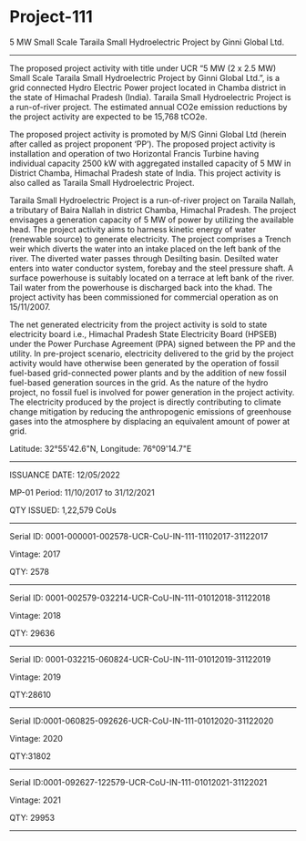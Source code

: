 # Project-111
5 MW Small Scale Taraila Small Hydroelectric Project by Ginni Global Ltd.
_______________________________

The proposed project activity with title under UCR “5 MW (2 x 2.5 MW) Small Scale Taraila Small Hydroelectric Project by Ginni Global Ltd.”, is a grid connected Hydro Electric Power project located in Chamba district in the state of Himachal Pradesh (India). Taraila Small Hydroelectric Project is a run-of-river project. The estimated annual CO2e emission reductions by the project activity are expected to be 15,768 tCO2e.

The proposed project activity is promoted by M/S Ginni Global Ltd (herein after called as project 
proponent ‘PP’). The proposed project activity is installation and operation of two Horizontal 
Francis Turbine having individual capacity 2500 kW with aggregated installed capacity of 5 MW in 
District Chamba, Himachal Pradesh state of India. This project activity is also called as Taraila 
Small Hydroelectric Project.

Taraila Small Hydroelectric Project is a run-of-river project on Taraila Nallah, a tributary of Baira 
Nallah in district Chamba, Himachal Pradesh. The project envisages a generation capacity of 5 MW 
of power by utilizing the available head. The project activity aims to harness kinetic energy of water 
(renewable source) to generate electricity. The project comprises a Trench weir which diverts the 
water into an intake placed on the left bank of the river. The diverted water passes through Desilting 
basin. Desilted water enters into water conductor system, forebay and the steel pressure shaft. A 
surface powerhouse is suitably located on a terrace at left bank of the river. Tail water from the 
powerhouse is discharged back into the khad. The project activity has been commissioned for 
commercial operation as on 15/11/2007.

The net generated electricity from the project activity is sold to state electricity board i.e., Himachal 
Pradesh State Electricity Board (HPSEB) under the Power Purchase Agreement (PPA) signed 
between the PP and the utility. In pre-project scenario, electricity delivered to the grid by the project 
activity would have otherwise been generated by the operation of fossil fuel-based grid-connected 
power plants and by the addition of new fossil fuel-based generation sources in the grid. As the 
nature of the hydro project, no fossil fuel is involved for power generation in the project activity. 
The electricity produced by the project is directly contributing to climate change mitigation by 
reducing the anthropogenic emissions of greenhouse gases into the atmosphere by displacing an 
equivalent amount of power at grid.

Latitude: 32°55'42.6"N, Longitude: 76°09'14.7"E
____________
ISSUANCE DATE: 12/05/2022

MP-01 Period: 11/10/2017 to 31/12/2021

QTY ISSUED: 1,22,579 CoUs
______________
Serial ID: 0001-000001-002578-UCR-CoU-IN-111-11102017-31122017

Vintage: 2017

QTY: 2578
________
Serial ID: 0001-002579-032214-UCR-CoU-IN-111-01012018-31122018

Vintage: 2018

QTY: 29636
_________
Serial ID: 0001-032215-060824-UCR-CoU-IN-111-01012019-31122019

Vintage: 2019

QTY:28610
_____________
Serial ID:0001-060825-092626-UCR-CoU-IN-111-01012020-31122020

Vintage: 2020

QTY:31802 
____________
Serial ID:0001-092627-122579-UCR-CoU-IN-111-01012021-31122021

Vintage: 2021

QTY: 29953
______________
